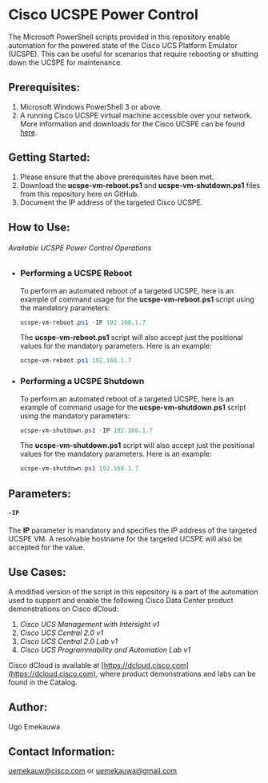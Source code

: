 # Cisco UCSPE Power Control

The Microsoft PowerShell scripts provided in this repository enable automation for the powered state of the Cisco UCS Platform Emulator (UCSPE). This can be useful for scenarios that require rebooting or shutting down the UCSPE for maintenance.

## Prerequisites:
1. Microsoft Windows PowerShell 3 or above.
2. A running Cisco UCSPE virtual machine accessible over your network. More information and downloads for the Cisco UCSPE can be found [here](https://community.cisco.com/t5/unified-computing-system/ucs-platform-emulator-downloads/ta-p/3648177).


## Getting Started:
1. Please ensure that the above prerequisites have been met.
2. Download the **ucspe-vm-reboot.ps1** and **ucspe-vm-shutdown.ps1** files from this repository here on GitHub.
3. Document the IP address of the targeted Cisco UCSPE.


## How to Use:
###### Available UCSPE Power Control Operations

- ### Performing a UCSPE Reboot
  To perform an automated reboot of a targeted UCSPE, here is an example of command usage for the **ucspe-vm-reboot.ps1** script using the mandatory parameters:
  ```powershell
  ucspe-vm-reboot.ps1 -IP 192.168.1.7
  ```

  The **ucspe-vm-reboot.ps1** script will also accept just the positional values for the mandatory parameters. Here is an example:
  ```powershell
  ucspe-vm-reboot.ps1 192.168.1.7
  ```

- ### Performing a UCSPE Shutdown
  To perform an automated reboot of a targeted UCSPE, here is an example of command usage for the **ucspe-vm-shutdown.ps1** script using the mandatory parameters:
  ```powershell
  ucspe-vm-shutdown.ps1 -IP 192.168.1.7
  ```

  The **ucspe-vm-shutdown.ps1** script will also accept just the positional values for the mandatory parameters. Here is an example:
  ```powershell
  ucspe-vm-shutdown.ps1 192.168.1.7
  ```


## Parameters:
#### `-IP`
The **IP** parameter is mandatory and specifies the IP address of the targeted UCSPE VM. A resolvable hostname for the targeted UCSPE will also be accepted for the value.


## Use Cases:
A modified version of the script in this repository is a part of the automation used to support and enable the following Cisco Data Center product demonstrations on Cisco dCloud:

1. _Cisco UCS Management with Intersight v1_
2. _Cisco UCS Central 2.0 v1_
3. _Cisco UCS Central 2.0 Lab v1_
4. _Cisco UCS Programmability and Automation Lab v1_

Cisco dCloud is available at [https://dcloud.cisco.com](https://dcloud.cisco.com), where product demonstrations and labs can be found in the Catalog.


## Author:
Ugo Emekauwa


## Contact Information:
uemekauw@cisco.com or uemekauwa@gmail.com
